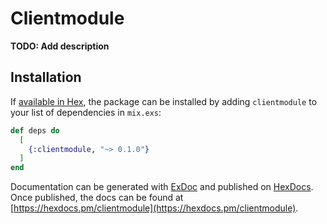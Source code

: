 # Clientmodule

**TODO: Add description**

## Installation

If [available in Hex](https://hex.pm/docs/publish), the package can be installed
by adding `clientmodule` to your list of dependencies in `mix.exs`:

```elixir
def deps do
  [
    {:clientmodule, "~> 0.1.0"}
  ]
end
```

Documentation can be generated with [ExDoc](https://github.com/elixir-lang/ex_doc)
and published on [HexDocs](https://hexdocs.pm). Once published, the docs can
be found at [https://hexdocs.pm/clientmodule](https://hexdocs.pm/clientmodule).

